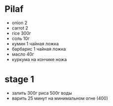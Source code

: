 # Pilaf

* onion 2
* carrot 2
* rice 300г
* соль 10г
* кумин 1 чайная ложка
* барбарис 1 чайная ложка
* масло 40г
* куркума на кончике ножа

# stage 1

* залить 300г риса 500г воды
* варить 25 минут на минимальном огне (400)

